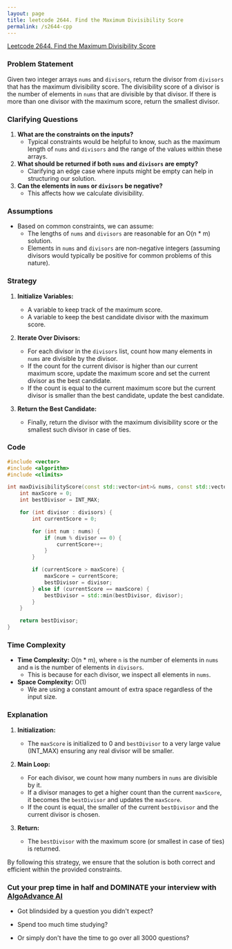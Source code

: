 ```yaml
---
layout: page
title: leetcode 2644. Find the Maximum Divisibility Score
permalink: /s2644-cpp
---
```

[Leetcode 2644. Find the Maximum Divisibility Score](https://algoadvance.github.io/algoadvance/l2644)
### Problem Statement
Given two integer arrays `nums` and `divisors`, return the divisor from `divisors` that has the maximum divisibility score. The divisibility score of a divisor is the number of elements in `nums` that are divisible by that divisor. If there is more than one divisor with the maximum score, return the smallest divisor.

### Clarifying Questions
1. **What are the constraints on the inputs?**
   - Typical constraints would be helpful to know, such as the maximum length of `nums` and `divisors` and the range of the values within these arrays.
2. **What should be returned if both `nums` and `divisors` are empty?**
   - Clarifying an edge case where inputs might be empty can help in structuring our solution.
3. **Can the elements in `nums` or `divisors` be negative?**
   - This affects how we calculate divisibility.

### Assumptions
- Based on common constraints, we can assume:
  - The lengths of `nums` and `divisors` are reasonable for an O(n * m) solution.
  - Elements in `nums` and `divisors` are non-negative integers (assuming divisors would typically be positive for common problems of this nature).

### Strategy
1. **Initialize Variables:**
   - A variable to keep track of the maximum score.
   - A variable to keep the best candidate divisor with the maximum score.

2. **Iterate Over Divisors:**
   - For each divisor in the `divisors` list, count how many elements in `nums` are divisible by the divisor.
   - If the count for the current divisor is higher than our current maximum score, update the maximum score and set the current divisor as the best candidate.
   - If the count is equal to the current maximum score but the current divisor is smaller than the best candidate, update the best candidate.

3. **Return the Best Candidate:**
   - Finally, return the divisor with the maximum divisibility score or the smallest such divisor in case of ties.

### Code
```cpp
#include <vector>
#include <algorithm>
#include <climits>

int maxDivisibilityScore(const std::vector<int>& nums, const std::vector<int>& divisors) {
    int maxScore = 0;
    int bestDivisor = INT_MAX;

    for (int divisor : divisors) {
        int currentScore = 0;

        for (int num : nums) {
            if (num % divisor == 0) {
                currentScore++;
            }
        }

        if (currentScore > maxScore) {
            maxScore = currentScore;
            bestDivisor = divisor;
        } else if (currentScore == maxScore) {
            bestDivisor = std::min(bestDivisor, divisor);
        }
    }

    return bestDivisor;
}
```

### Time Complexity
- **Time Complexity:** O(n * m), where `n` is the number of elements in `nums` and `m` is the number of elements in `divisors`.
  - This is because for each divisor, we inspect all elements in `nums`.
- **Space Complexity:** O(1)
  - We are using a constant amount of extra space regardless of the input size.

### Explanation
1. **Initialization:**
   - The `maxScore` is initialized to 0 and `bestDivisor` to a very large value (INT_MAX) ensuring any real divisor will be smaller.

2. **Main Loop:**
   - For each divisor, we count how many numbers in `nums` are divisible by it.
   - If a divisor manages to get a higher count than the current `maxScore`, it becomes the `bestDivisor` and updates the `maxScore`.
   - If the count is equal, the smaller of the current `bestDivisor` and the current divisor is chosen.
   
3. **Return:**
   - The `bestDivisor` with the maximum score (or smallest in case of ties) is returned.

By following this strategy, we ensure that the solution is both correct and efficient within the provided constraints.


### Cut your prep time in half and DOMINATE your interview with [AlgoAdvance AI](https://algoAdvance.com)

- Got blindsided by a question you didn't expect?

- Spend too much time studying?

- Or simply don't have the time to go over all 3000 questions?

